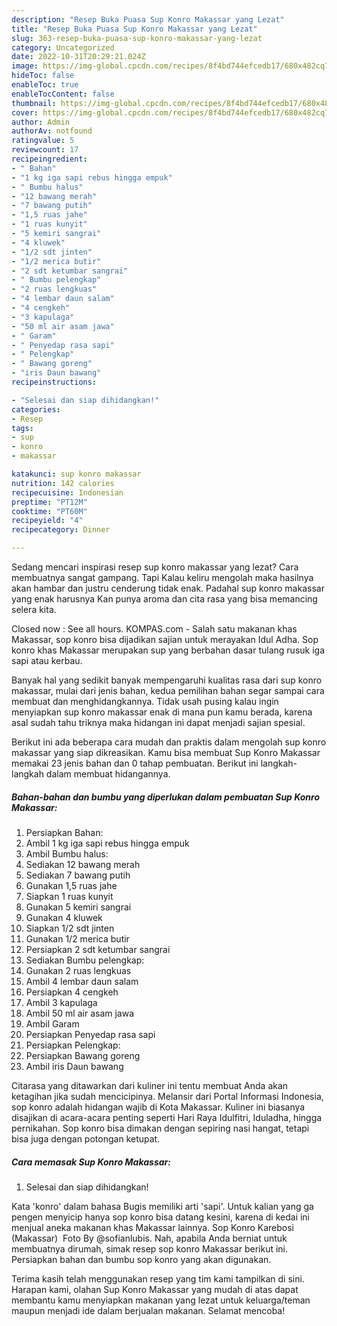 ```yaml
---
description: "Resep Buka Puasa Sup Konro Makassar yang Lezat"
title: "Resep Buka Puasa Sup Konro Makassar yang Lezat"
slug: 363-resep-buka-puasa-sup-konro-makassar-yang-lezat
category: Uncategorized
date: 2022-10-31T20:29:21.024Z
image: https://img-global.cpcdn.com/recipes/8f4bd744efcedb17/680x482cq70/sup-konro-makassar-foto-resep-utama.jpg
hideToc: false
enableToc: true
enableTocContent: false
thumbnail: https://img-global.cpcdn.com/recipes/8f4bd744efcedb17/680x482cq70/sup-konro-makassar-foto-resep-utama.jpg
cover: https://img-global.cpcdn.com/recipes/8f4bd744efcedb17/680x482cq70/sup-konro-makassar-foto-resep-utama.jpg
author: Admin
authorAv: notfound
ratingvalue: 5
reviewcount: 17
recipeingredient:
- " Bahan"
- "1 kg iga sapi rebus hingga empuk"
- " Bumbu halus"
- "12 bawang merah"
- "7 bawang putih"
- "1,5 ruas jahe"
- "1 ruas kunyit"
- "5 kemiri sangrai"
- "4 kluwek"
- "1/2 sdt jinten"
- "1/2 merica butir"
- "2 sdt ketumbar sangrai"
- " Bumbu pelengkap"
- "2 ruas lengkuas"
- "4 lembar daun salam"
- "4 cengkeh"
- "3 kapulaga"
- "50 ml air asam jawa"
- " Garam"
- " Penyedap rasa sapi"
- " Pelengkap"
- " Bawang goreng"
- "iris Daun bawang"
recipeinstructions:

- "Selesai dan siap dihidangkan!"
categories:
- Resep
tags:
- sup
- konro
- makassar

katakunci: sup konro makassar 
nutrition: 142 calories
recipecuisine: Indonesian
preptime: "PT12M"
cooktime: "PT60M"
recipeyield: "4"
recipecategory: Dinner

---
```



Sedang mencari inspirasi resep sup konro makassar yang lezat? Cara membuatnya sangat gampang. Tapi Kalau keliru mengolah maka hasilnya akan hambar dan justru cenderung tidak enak. Padahal sup konro makassar yang enak harusnya Kan punya aroma dan cita rasa yang bisa memancing selera kita.


Closed now : See all hours. KOMPAS.com - Salah satu makanan khas Makassar, sop konro bisa dijadikan sajian untuk merayakan Idul Adha. Sop konro khas Makassar merupakan sup yang berbahan dasar tulang rusuk iga sapi atau kerbau.

Banyak hal yang sedikit banyak mempengaruhi kualitas rasa dari sup konro makassar, mulai dari jenis bahan, kedua pemilihan bahan segar sampai cara membuat dan menghidangkannya. Tidak usah pusing kalau ingin menyiapkan sup konro makassar enak di mana pun kamu berada, karena asal sudah tahu triknya maka hidangan ini dapat menjadi sajian spesial.


Berikut ini ada beberapa cara mudah dan praktis dalam mengolah sup konro makassar yang siap dikreasikan. Kamu bisa membuat Sup Konro Makassar memakai 23 jenis bahan dan 0 tahap pembuatan. Berikut ini langkah-langkah dalam membuat hidangannya.

<!--inarticleads1-->

##### Bahan-bahan dan bumbu yang diperlukan dalam pembuatan Sup Konro Makassar:

1. Persiapkan  Bahan:
1. Ambil 1 kg iga sapi rebus hingga empuk
1. Ambil  Bumbu halus:
1. Sediakan 12 bawang merah
1. Sediakan 7 bawang putih
1. Gunakan 1,5 ruas jahe
1. Siapkan 1 ruas kunyit
1. Gunakan 5 kemiri sangrai
1. Gunakan 4 kluwek
1. Siapkan 1/2 sdt jinten
1. Gunakan 1/2 merica butir
1. Persiapkan 2 sdt ketumbar sangrai
1. Sediakan  Bumbu pelengkap:
1. Gunakan 2 ruas lengkuas
1. Ambil 4 lembar daun salam
1. Persiapkan 4 cengkeh
1. Ambil 3 kapulaga
1. Ambil 50 ml air asam jawa
1. Ambil  Garam
1. Persiapkan  Penyedap rasa sapi
1. Persiapkan  Pelengkap:
1. Persiapkan  Bawang goreng
1. Ambil iris Daun bawang


Citarasa yang ditawarkan dari kuliner ini tentu membuat Anda akan ketagihan jika sudah mencicipinya. Melansir dari Portal Informasi Indonesia, sop konro adalah hidangan wajib di Kota Makassar. Kuliner ini biasanya disajikan di acara-acara penting seperti Hari Raya Idulfitri, Iduladha, hingga pernikahan. Sop konro bisa dimakan dengan sepiring nasi hangat, tetapi bisa juga dengan potongan ketupat. 

<!--inarticleads2-->

##### Cara memasak Sup Konro Makassar:


1. Selesai dan siap dihidangkan!

Kata &#39;konro&#39; dalam bahasa Bugis memiliki arti &#39;sapi&#39;. Untuk kalian yang ga pengen menyicip hanya sop konro bisa datang kesini, karena di kedai ini menjual aneka makanan khas Makassar lainnya. Sop Konro Karebosi (Makassar) ️ Foto By @sofianlubis. Nah, apabila Anda berniat untuk membuatnya dirumah, simak resep sop konro Makassar berikut ini. Persiapkan bahan dan bumbu sop konro yang akan digunakan. 

Terima kasih telah menggunakan resep yang tim kami tampilkan di sini. Harapan kami, olahan Sup Konro Makassar yang mudah di atas dapat membantu kamu menyiapkan makanan yang lezat untuk keluarga/teman maupun menjadi ide dalam berjualan makanan. Selamat mencoba!
